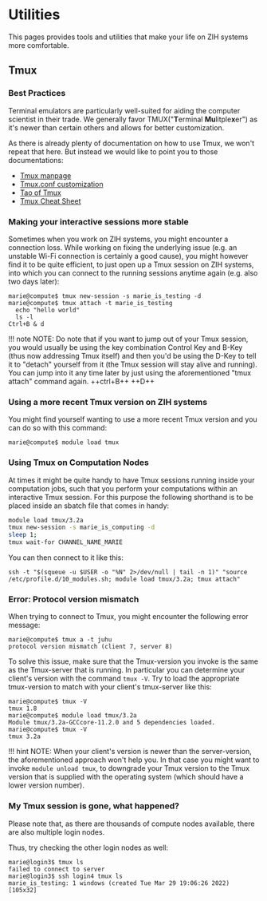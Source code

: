 # Utilities

This pages provides tools and utilities that make your life on ZIH systems more comfortable.

## Tmux

### Best Practices

Terminal emulators are particularly well-suited for aiding the computer scientist in their trade.
We generally favor TMUX("**T**erminal **Mu**litple**x**er") as it's newer than certain others and
allows for better customization.

As there is already plenty of documentation on how to use Tmux,
we won't repeat that here.
But instead we would like to point you to those documentations:

* [Tmux manpage](https://manpages.org/tmux)
* [Tmux.conf customization](https://tmuxguide.readthedocs.io/en/latest/tmux/tmux.html#tmux-conf)
* [Tao of Tmux](https://tao-of-tmux.readthedocs.io/en/latest/)
* [Tmux Cheat Sheet](https://tmuxcheatsheet.com/)

### Making your interactive sessions more stable

Sometimes when you work on ZIH systems, you might encounter a connection loss.
While working on fixing the underlying issue
(e.g. an unstable Wi-Fi connection is certainly a good cause),
you might however find it to be quite efficient,
to just open up a Tmux session on ZIH systems,
into which you can connect to the running sessions anytime again
(e.g. also two days later):

```console
marie@compute$ tmux new-session -s marie_is_testing -d
marie@compute$ tmux attach -t marie_is_testing
  echo "hello world"
  ls -l
Ctrl+B & d
```

!!! note NOTE:
    Do note that if you want to jump out of your Tmux session,
    you would usually be using the key combination
    Control Key and B-Key (thus now addressing Tmux itself)
    and then you'd be using the D-Key to tell it to "detach" yourself from it
    (the Tmux session will stay alive and running).
    You can jump into it any time later by just using the aforementioned "tmux attach" command again.
    ++ctrl+B++  ++D++

### Using a more recent Tmux version on ZIH systems

You might find yourself wanting to use a more recent Tmux version
and you can do so with this command:

```console
marie@compute$ module load tmux
```

### Using Tmux on Computation Nodes

At times it might be quite handy to have Tmux sessions running inside your computation jobs,
such that you perform your computations within an interactive Tmux session.
For this purpose the following shorthand is to be placed inside an sbatch file that comes in handy:

```bash
module load tmux/3.2a
tmux new-session -s marie_is_computing -d
sleep 1;
tmux wait-for CHANNEL_NAME_MARIE
```

You can then connect to it like this:

```console
ssh -t "$(squeue -u $USER -o "%N" 2>/dev/null | tail -n 1)" "source /etc/profile.d/10_modules.sh; module load tmux/3.2a; tmux attach"
```

### Error: Protocol version mismatch

When trying to connect to Tmux, you might encounter the following error message:

```console
marie@compute$ tmux a -t juhu
protocol version mismatch (client 7, server 8)
```

To solve this issue, make sure that the Tmux-version you invoke
is the same as the Tmux-server that is running.
In particular you can determine your client's version with the command `tmux -V`.
Try to load the appropriate tmux-version to match with your client's tmux-server like this:

```console
marie@compute$ tmux -V
tmux 1.8
marie@compute$ module load tmux/3.2a
Module tmux/3.2a-GCCcore-11.2.0 and 5 dependencies loaded.
marie@compute$ tmux -V
tmux 3.2a
```

!!! hint NOTE:
    When your client's version is newer than the server-version,
    the aforementioned approach won't help you.
    In that case you might want to invoke `module unload tmux`,
    to downgrade your Tmux version to the Tmux version that is supplied with the operating system
    (which should have a lower version number).

### My Tmux session is gone, what happened?

Please note that, as there are thousands of compute nodes available,
there are also multiple login nodes.

Thus, try checking the other login nodes as well:

```console
marie@login3$ tmux ls
failed to connect to server
marie@login3$ ssh login4 tmux ls
marie_is_testing: 1 windows (created Tue Mar 29 19:06:26 2022) [105x32]
```
